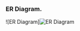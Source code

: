 










    










    
### ER Diagram.
![ER Diagram]![ER Diagram](https://github.com/user-attachments/assets/407c1a53-a9be-41be-97ff-b5b03ac2acc9)


    


